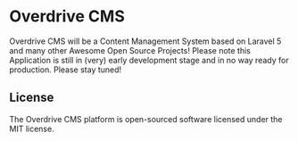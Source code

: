 # Overdrive CMS

Overdrive CMS will be a Content Management System based on Laravel 5 and many other Awesome Open Source Projects!
Please note this Application is still in (very) early development stage and in no way ready for production. Please stay tuned!

## License
The Overdrive CMS platform is open-sourced software licensed under the MIT license.

